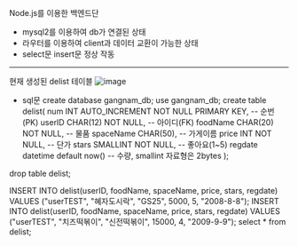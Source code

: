 Node.js를 이용한 백엔드단

- mysql2를 이용하여 db가 연결된 상태
- 라우터를 이용하여 client과 데이터 교환이 가능한 상태
- select문 insert문 정상 작동

----------------------------------------------------------
현재 생성된 delist 테이블
![image](https://github.com/mktmf1226/repo_bootcamp/assets/110094602/c130b4fc-a9a7-4830-a312-a437227eeab1)

- sql문
create database gangnam_db;
use gangnam_db;
create table delist(
	num INT AUTO_INCREMENT NOT NULL PRIMARY KEY, -- 순번(PK)
	userID CHAR(12) NOT NULL, -- 아이디(FK) 
	foodName CHAR(20) NOT NULL, -- 물품 
	spaceName CHAR(50), -- 가게이름
	price INT NOT NULL, -- 단가
    stars SMALLINT NOT NULL, -- 좋아요(1~5)
	regdate datetime default now() -- 수량, smallint 자료형은 2bytes
);

drop table delist;

INSERT INTO delist(userID, foodName, spaceName, price, stars, regdate) VALUES ("userTEST", "혜자도시락", "GS25", 5000, 5, "2008-8-8"); 
INSERT INTO delist(userID, foodName, spaceName, price, stars, regdate) VALUES ("userTEST", "치즈떡볶이", "신전떡볶이", 15000, 4, "2009-9-9"); 
select * from delist;

